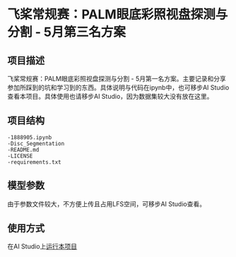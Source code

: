 # 飞桨常规赛：PALM眼底彩照视盘探测与分割 - 5月第三名方案

## 项目描述

飞桨常规赛：PALM眼底彩照视盘探测与分割 - 5月第一名方案。主要记录和分享参加所踩到的坑和学习到的东西。具体说明与代码在ipynb中，也可移步AI Studio查看本项目。具体使用也请移步AI Studio，因为数据集较大没有放在这里。

## 项目结构

```
-1888905.ipynb
-Disc_Segmentation
-README.md
-LICENSE
-requirements.txt
```

## 模型参数

由于参数文件较大，不方便上传且占用LFS空间，可移步AI Studio查看。

## 使用方式

在AI Studio上[运行本项目](https://aistudio.baidu.com/aistudio/projectdetail/1888905)
